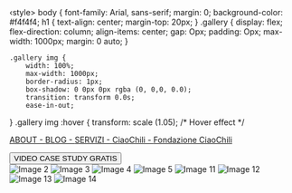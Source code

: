 
<head>
    <meta charset="UTF-8">
    <meta name="viewport"
    content="width=device-width, initial scale=1.0"> 
‹style>
    body {
          font-family: Arial, sans-serif; margin: 0;

<html lang="en" >
      background-color: #f4f4f4;
      h1 {
             text-align: center; margin-top: 20px;
      }
      .gallery {
             display: flex;
             flex-direction: column;
             align-items: center;
             gap: Opx;
             padding: Opx;
             max-width: 1000px;
             margin: 0 auto;
}

    .gallery img {
        width: 100%;
        max-width: 1000px; 
        border-radius: 1px; 
        box-shadow: 0 0px 0px rgba (0, 0,0, 0.0);
        transition: transform 0.0s;
        ease-in-out;
}
    .gallery img :hover {
        transform: scale (1.05); /* Hover effect */
   </style>
</head>

</body> 
</htm1>
</head>
<body>

[ABOUT - ](/workspaces/CiaoChili/About.md)
[BLOG - ](/workspaces/CiaoChili/Blog.md)
[SERVIZI - ](/workspaces/CiaoChili/Servizi.md)
[CiaoChili - ](/workspaces/CiaoChili/CiaoChili.md)
[Fondazione CiaoChili](/workspaces/CiaoChili/FonCiao.md)

<div class="gallery">
       <div class="image-container"›
               <img src="/workspaces/CiaoChili/ IMG 0001.jpeg" alt="Image 1"> <button class="button-overlay"
               onclick="window.open ('https://www.youtube.com/watch?v=n75tQdjsnVo')">VIDEO CASE STUDY GRATIS</button>

<div class="image-container">
<img src="/workspaces/CiaoChili/IMG_0002.jpeg" alt="Image 2">
<img src="/workspaces/CiaoChili/IMG_0003.jpeg" alt="Image 3">
<img src="/workspaces/CiaoChili/IMG_0004.jpeg" alt="Image 4">
<img src="/workspaces/CiaoChili/IMG_0005.jpeg" alt="Image 5">
<img src="/workspaces/CiaoChili/IMG_0011. jpeg"alt="Image 11">
<img src="/workspaces/CiaoChili/IMG_0012. jpeg"alt="Image 12">
<img src="/workspaces/CiaoChili/IMG_0013.jpeg"alt="Image 13">
<img sre="/workspaces/CiaoChili/IMG_0014. jpeg"alt="Image 14">
</body> 
</html>
